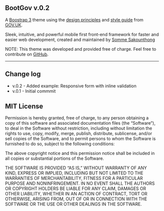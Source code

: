 BootGov v.0.2
-------------------
A [Boostrap 3](http://getbootstrap.com/) theme using the [design principles](https://www.gov.uk/service-manual) and [style guide](https://www.gov.uk/service-manual/designers) from [GOV.UK](https://www.GOV.UK/).

Sleek, intuitive, and powerful mobile first front-end framework for faster and easier web development, created and maintained by [Somme Sakounthong](mailto:s.sakounthong@kainos.com)

NOTE: This theme was developed and provided free of charge. Feel free to contribute on [GitHub](https://github.com/somme/BootGov).

-----------

## Change log

 * v.0.2 - Added example: Responsive form with inline validation
 * v.0.1 - Initial commmit



## MIT License

Permission is hereby granted, free of charge, to any person obtaining a copy of this software and associated documentation files (the “Software”), to deal in the Software without restriction, including without limitation the rights to use, copy, modify, merge, publish, distribute, sublicense, and/or sell copies of the Software, and to permit persons to whom the Software is furnished to do so, subject to the following conditions:

The above copyright notice and this permission notice shall be included in all copies or substantial portions of the Software.

THE SOFTWARE IS PROVIDED “AS IS,” WITHOUT WARRANTY OF ANY KIND, EXPRESS OR IMPLIED, INCLUDING BUT NOT LIMITED TO THE WARRANTIES OF MERCHANTABILITY, FITNESS FOR A PARTICULAR PURPOSE AND NONINFRINGEMENT. IN NO EVENT SHALL THE AUTHORS OR COPYRIGHT HOLDERS BE LIABLE FOR ANY CLAIM, DAMAGES OR OTHER LIABILITY, WHETHER IN AN ACTION OF CONTRACT, TORT OR OTHERWISE, ARISING FROM, OUT OF OR IN CONNECTION WITH THE SOFTWARE OR THE USE OR OTHER DEALINGS IN THE SOFTWARE.